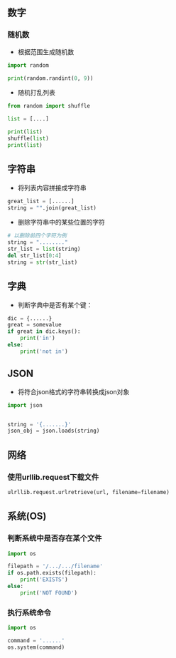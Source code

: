 ## 数字
### 随机数
- 根据范围生成随机数
```python
import random

print(random.randint(0, 9))
```
- 随机打乱列表
```python
from random import shuffle

list = [....]

print(list)
shuffle(list)
print(list)
```


## 字符串
- 将列表内容拼接成字符串
```python
great_list = [......]
string = "".join(great_list)

```
- 删除字符串中的某些位置的字符
```python
# 以删除前四个字符为例
string = "........"
str_list = list(string)
del str_list[0:4]
string = str(str_list)

```

## 字典
- 判断字典中是否有某个键：
```python
dic = {......}
great = somevalue
if great in dic.keys():
	print('in')
else:
	print('not in')

```

## JSON
- 将符合json格式的字符串转换成json对象
```python
import json


string = '{.......}'
json_obj = json.loads(string)

```

## 网络
### 使用urllib.request下载文件

```python
ulrllib.request.urlretrieve(url, filename=filename)
```

## 系统(OS)

### 判断系统中是否存在某个文件
```python
import os

filepath = '/.../.../filename'
if os.path.exists(filepath):
	print('EXISTS')
else:
	print('NOT FOUND')
```

### 执行系统命令
```python
import os

command = '......'
os.system(command)

```

